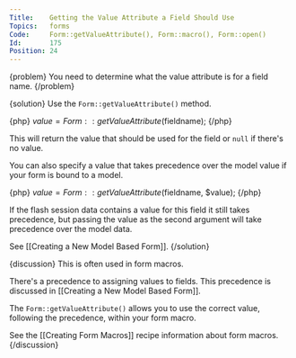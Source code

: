```yaml
---
Title:    Getting the Value Attribute a Field Should Use
Topics:   forms
Code:     Form::getValueAttribute(), Form::macro(), Form::open()
Id:       175
Position: 24
---
```


{problem}
You need to determine what the value attribute is for a field name.
{/problem}

{solution}
Use the `Form::getValueAttribute()` method.

{php}
$value = Form::getValueAttribute($fieldname);
{/php}

This will return the value that should be used for the field or `null` if there's no value.

You can also specify a value that takes precedence over the model value if your form is bound to a model.

{php}
$value = Form::getValueAttribute($fieldname, $value);
{/php}

If the flash session data contains a value for this field it still takes precedence, but passing the value as the second argument will take precedence over the model data.

See [[Creating a New Model Based Form]].
{/solution}

{discussion}
This is often used in form macros.

There's a precedence to assigning values to fields. This precedence is discussed in [[Creating a New Model Based Form]].

The `Form::getValueAttribute()` allows you to use the correct value, following the precedence, within your form macro.

See the [[Creating Form Macros]] recipe information about form macros.
{/discussion}

